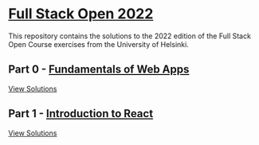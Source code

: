 # [Full Stack Open 2022](https://fullstackopen.com/en/)

This repository contains the solutions to the 2022 edition of the Full Stack Open Course exercises from the University of Helsinki.

## Part 0 - [Fundamentals of Web Apps](https://fullstackopen.com/en/part0)

[View Solutions](https://github.com/dakai/full-stack-open-2022/tree/main/part0)

## Part 1 - [Introduction to React](https://fullstackopen.com/en/part1)

[View Solutions](https://github.com/dakai/full-stack-open-2022/tree/main/part1)

